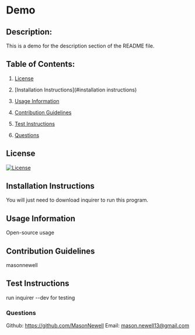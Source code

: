# Demo

## Description:

This is a demo for the description section of the README file.

## Table of Contents:

1. [License](#license)

2. [Installation Instructions](#installation instructions)

3. [Usage Information](#usage-information)

4. [Contribution Guidelines](#contribution-guidelines)

5. [Test Instructions](#test-instructions)

6. [Questions](#-questions)

## License

[![License](https://img.shields.io/badge/License-Apache_2.0-blue.svg)](https://opensource.org/licenses/Apache-2.0)

## Installation Instructions

You will just need to download inquirer to run this program.

## Usage Information

Open-source usage

## Contribution Guidelines

masonnewell

## Test Instructions

run inquirer --dev for testing

### Questions

Github: https://github.com/MasonNewell
Email: mason.newell13@gmail.com
